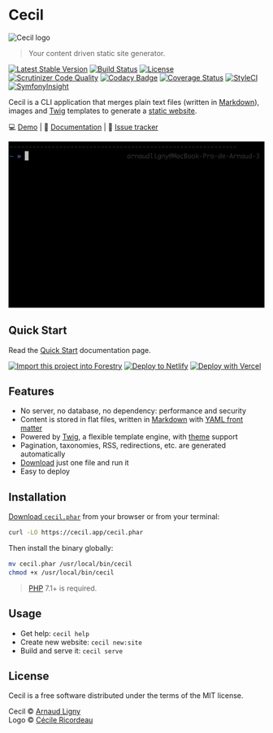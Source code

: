 # Cecil

![Cecil logo](https://cecil.app/images/cecil-logo-netlify-cms.png "Logo created by Cécile Ricordeau")

> Your content driven static site generator.

[![Latest Stable Version](https://poser.pugx.org/cecil/cecil/v/stable)](https://github.com/Cecilapp/Cecil/releases/latest)
[![Build Status](https://travis-ci.org/Cecilapp/Cecil.svg?branch=master)](https://travis-ci.org/Cecilapp/Cecil)
[![License](https://poser.pugx.org/cecil/cecil/license)](https://github.com/Cecilapp/Cecil/blob/master/LICENSE)  
[![Scrutinizer Code Quality](https://scrutinizer-ci.com/g/Cecilapp/Cecil/badges/quality-score.png)](https://scrutinizer-ci.com/g/Cecilapp/Cecil/)
[![Codacy Badge](https://api.codacy.com/project/badge/Grade/85aa408ef2e94925831b1f7dd4c98219)](https://www.codacy.com/app/Narno/Cecil)
[![Coverage Status](https://coveralls.io/repos/github/Cecilapp/Cecil/badge.svg?branch=master)](https://coveralls.io/github/Cecilapp/Cecil?branch=master)
[![StyleCI](https://github.styleci.io/repos/7548986/shield?style=plastic)](https://styleci.io/repos/12738012)
[![SymfonyInsight](https://insight.symfony.com/projects/2a9ae313-1dce-405c-9632-0727ecdac269/mini.png)](https://insight.symfony.com/projects/2a9ae313-1dce-405c-9632-0727ecdac269)

Cecil is a CLI application that merges plain text files (written in [Markdown](http://daringfireball.net/projects/markdown/)), images and [Twig](https://twig.symfony.com) templates to generate a [static website](https://en.wikipedia.org/wiki/Static_web_page).

💻 [Demo](https://demo.cecil.app) | 📄 [Documentation](https://cecil.app/documentation) | 🐛 [Issue tracker](https://github.com/Cecilapp/Cecil/issues)

![Cecil CLI demo](docs/cecil-demo.gif "Cecil CLI demo")

## Quick Start

Read the [Quick Start](https://cecil.app/documentation/quick-start/) documentation page.

[![Import this project into Forestry](https://assets.forestry.io/import-to-forestryK.svg)](https://cecil.app/cms/forestry/import/) [![Deploy to Netlify](https://www.netlify.com/img/deploy/button.svg)](https://app.netlify.com/start/deploy?repository=https://github.com/Cecilapp/the-butler&stack=cms) [![Deploy with Vercel](https://vercel.com/button)](https://vercel.com/new/git/external?repository-url=https://github.com/Cecilapp/the-butler)

## Features

- No server, no database, no dependency: performance and security
- Content is stored in flat files, written in [Markdown](https://daringfireball.net/projects/markdown/) with [YAML front matter](https://cecil.app/documentation/content/#front-matter)
- Powered by [Twig](https://twig.symfony.com/doc/templates.html), a flexible template engine, with [theme](https://github.com/Cecilapp/theme-hyde) support
- Pagination, taxonomies, RSS, redirections, etc. are generated automatically
- [Download](https://cecil.app/download/) just one file and run it
- Easy to deploy

## Installation

[Download `cecil.phar`](https://github.com/Cecilapp/Cecil/releases/latest/download/cecil.phar) from your browser or from your terminal:

```bash
curl -LO https://cecil.app/cecil.phar
```

Then install the binary globally:

```bash
mv cecil.phar /usr/local/bin/cecil
chmod +x /usr/local/bin/cecil
```

> [PHP](https://www.php.net) 7.1+ is required.

## Usage

- Get help: `cecil help`
- Create new website: `cecil new:site`
- Build and serve it: `cecil serve`

## License

Cecil is a free software distributed under the terms of the MIT license.

Cecil © [Arnaud Ligny](https://arnaudligny.fr)  
Logo © [Cécile Ricordeau](https://www.cecillie.fr)
